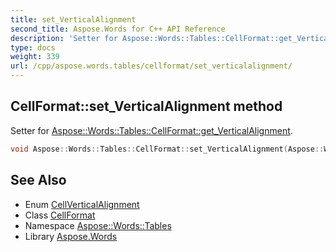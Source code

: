 ```yaml
---
title: set_VerticalAlignment
second_title: Aspose.Words for C++ API Reference
description: 'Setter for Aspose::Words::Tables::CellFormat::get_VerticalAlignment.'
type: docs
weight: 339
url: /cpp/aspose.words.tables/cellformat/set_verticalalignment/
---
```

## CellFormat::set_VerticalAlignment method


Setter for [Aspose::Words::Tables::CellFormat::get_VerticalAlignment](../get_verticalalignment/).

```cpp
void Aspose::Words::Tables::CellFormat::set_VerticalAlignment(Aspose::Words::Tables::CellVerticalAlignment value)
```

## See Also

* Enum [CellVerticalAlignment](../../cellverticalalignment/)
* Class [CellFormat](../)
* Namespace [Aspose::Words::Tables](../../)
* Library [Aspose.Words](../../../)
